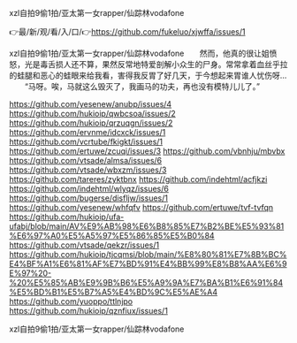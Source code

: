 xzl自拍9偷1拍/亚太第一女rapper/仙踪林vodafone

👉最/新/观/看/入/口/👉https://github.com/fukeluo/xjwffa/issues/1

xzl自拍9偷1拍/亚太第一女rapper/仙踪林vodafone　　然而，他真的很让姐愤怒，光是毒舌损人还不算，果然反常地特爱剖解小众生的尸身。常常拿着血丝乎拉的蛙腿和恶心的蛙眼来给我看，害得我反胃了好几天，于今想起来胃谁人忧伤呀…
　　“马呀。唉，马就这么毁灭了，我画马的功夫，再也没有模特儿儿了。”


https://github.com/yesenew/anubp/issues/4
https://github.com/hukioip/qwbcsoa/issues/2
https://github.com/hukioip/qrzuqgn/issues/2
https://github.com/ervnme/idcxck/issues/1
https://github.com/vcrtube/fkigkt/issues/1
https://github.com/ertuwe/zcuqi/issues/3
https://github.com/vbnhju/mbvbx
https://github.com/vtsade/almsa/issues/6
https://github.com/vtsade/wbxzm/issues/3
https://github.com/tareres/zyktbnx
https://github.com/indehtml/acfjkzi
https://github.com/indehtml/wlyqz/issues/6
https://github.com/bugerse/disfljw/issues/1
https://github.com/yesenew/whfqfv
https://github.com/ertuwe/tvf-tvfqn
https://github.com/hukioip/ufa-ufabj/blob/main/AV%E9%AB%98%E6%B8%85%E7%B2%BE%E5%93%81%E6%97%A0%E5%A5%97%E5%86%85%E5%B0%84
https://github.com/vtsade/qekzr/issues/1
https://github.com/hukioip/tjcqmsi/blob/main/%E8%80%81%E7%8B%BC%E4%BF%A1%E6%81%AF%E7%BD%91%E4%BB%99%E8%B8%AA%E6%9E%97%20-%20%E5%85%AB%E9%9B%B6%E5%A9%9A%E7%BA%B1%E6%91%84%E5%BD%B1%E5%B7%A5%E4%BD%9C%E5%AE%A4
https://github.com/yuoppo/ttlnjpo
https://github.com/hukioip/qznfiux/issues/1

xzl自拍9偷1拍/亚太第一女rapper/仙踪林vodafone
